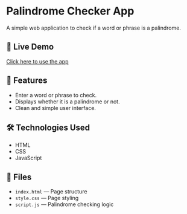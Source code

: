 # Palindrome Checker App

A simple web application to check if a word or phrase is a palindrome.

## 🔗 Live Demo

[Click here to use the app](https://vignesh061.github.io/Palindrome-Checker-App/)

## 📌 Features

- Enter a word or phrase to check.
- Displays whether it is a palindrome or not.
- Clean and simple user interface.

## 🛠️ Technologies Used

- HTML
- CSS
- JavaScript

## 📂 Files

- `index.html` — Page structure
- `style.css` — Page styling
- `script.js` — Palindrome checking logic
